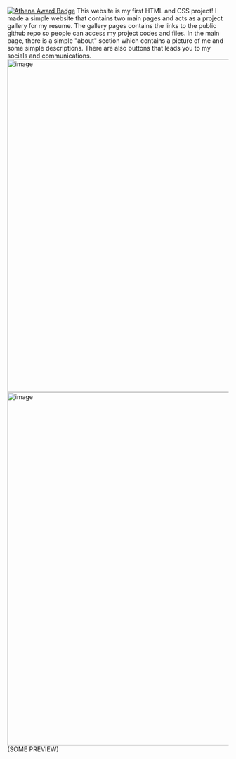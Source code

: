 [![Athena Award Badge](https://img.shields.io/endpoint?url=https%3A%2F%2Faward.athena.hackclub.com%2Fapi%2Fbadge)](https://award.athena.hackclub.com?utm_source=readme)
This website is my first HTML and CSS project! I made a simple website that contains two main pages and acts as a project gallery for my resume. The gallery pages contains the links to the public github repo so people can access my project codes and files. In the main page, there is a simple "about" section which contains a picture of me and some simple descriptions. There are also buttons that leads you to my socials and communications.
<img width="1885" height="758" alt="image" src="https://github.com/user-attachments/assets/d0fab5de-f8e6-484e-9ad6-35cfe84654ef" />
<img width="1892" height="804" alt="image" src="https://github.com/user-attachments/assets/72371a53-9140-4603-aab6-2344547047fd" />
(SOME PREVIEW)
